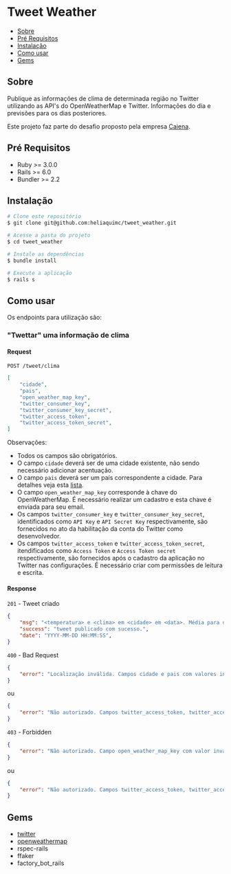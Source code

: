 # Tweet Weather

<!--ts-->
* [Sobre](#sobre)
* [Pré Requisitos](#pre-requisitos)
* [Instalação](#instalacao)
* [Como usar](#como-usar)
* [Gems](#gems)
<!--ts-->

## Sobre

Publique as informações de clima de determinada região no Twitter utilizando as API's do OpenWeatherMap e Twitter. Informações do dia e previsões para os dias posteriores.

Este projeto faz parte do desafio proposto pela empresa [Caiena](https://caiena.net/).

## Pré Requisitos

* Ruby >= 3.0.0
* Rails >= 6.0
* Bundler >= 2.2

## Instalação

```bash
# Clone este repositório
$ git clone git@github.com:heliaquimc/tweet_weather.git

# Acesse a pasta do projeto
$ cd tweet_weather

# Instale as dependências
$ bundle install

# Execute a aplicação
$ rails s
```

## Como usar

Os endpoints para utilização são:

### "Twettar" uma informação de clima

#### Request

`POST /tweet/clima`

```json
[
    "cidade",
    "pais",
    "open_weather_map_key",
    "twitter_consumer_key",
    "twitter_consumer_key_secret",
    "twitter_access_token",
    "twitter_access_token_secret",
]
```

Observações:

* Todos os campos são obrigatórios.
* O campo `cidade` deverá ser de uma cidade existente, não sendo necessário adicionar acentuação.
* O campo `pais` deverá ser um país correspondente a cidade. Para detalhes veja esta [lista](http://bulk.openweathermap.org/sample/city.list.json.gz).
* O campo `open_weather_map_key` corresponde à chave do OpenWeatherMap. É necessário realizar um cadastro e esta chave é enviada para seu email.
* Os campos `twitter_consumer_key` e `twitter_consumer_key_secret`, identificados como `API Key` e `API Secret Key` respectivamente, são fornecidos no ato da habilitação da conta do Twitter como desenvolvedor.
* Os campos `twitter_access_token` e `twitter_access_token_secret`, itendificados como `Access Token` e `Access Token secret` respectivamente, são fornecidos após o cadastro da aplicação no Twitter nas configurações. É necessário criar com permissões de leitura e escrita.

#### Response

`201` - Tweet criado

```json
{
    "msg": "<temperatura> e <clima> em <cidade> em <data>. Média para os próximos dias: <temperatura> em <data>, ...",
    "success": "tweet publicado com sucesso.",
    "date": "YYYY-MM-DD HH:MM:SS",
}
```

`400` - Bad Request

```json
{
    "error": "Localização inválida. Campos cidade e pais com valores inválidos ou não relacionados."
}
```

ou

```json
{
    "error": "Não autorizado. Campos twitter_access_token, twitter_access_token_secret, twitter_consumer_key ou twitter_consumer_key_secret com valores inválidos."
}
```

`403` - Forbidden

```json
{
    "error": "Não autorizado. Campo open_weather_map_key com valor inválido."
}
```

ou

```json
{
    "error": "Não autorizado. Campos twitter_access_token, twitter_access_token_secret, twitter_consumer_key ou twitter_consumer_key_secret com valores inválidos."
}
```

## Gems

* [twitter](https://rubygems.org/gems/twitter/versions/6.2.0)
* [openweathermap](https://rubygems.org/gems/openweathermap/versions/0.2.3)
* rspec-rails
* ffaker
* factory_bot_rails